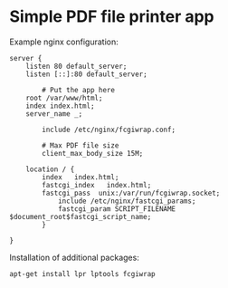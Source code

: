 # Simple PDF file printer app


Example nginx configuration:

```
server {
	listen 80 default_server;
	listen [::]:80 default_server;

        # Put the app here
	root /var/www/html;
	index index.html;
	server_name _;

        include /etc/nginx/fcgiwrap.conf;

        # Max PDF file size
        client_max_body_size 15M;

	location / {
		index	index.html;
		fastcgi_index	index.html;
		fastcgi_pass  unix:/var/run/fcgiwrap.socket;
	        include /etc/nginx/fastcgi_params;
	        fastcgi_param SCRIPT_FILENAME  $document_root$fastcgi_script_name;
        }

}
```

Installation of additional packages:

```apt-get install lpr lptools fcgiwrap```

